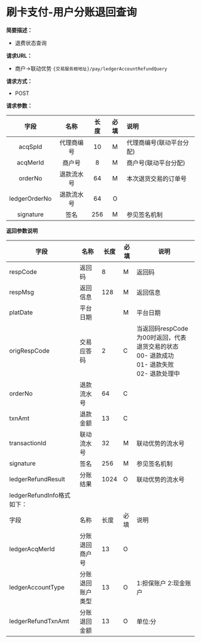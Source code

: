 # 刷卡支付-用户分账退回查询
**简要描述：**
- 退费状态查询

**请求URL：** 
- 商户->联动优势
`{交易服务根地址}/pay/ledgerAccountRefundQuery`

**请求方式：**
- POST 

**请求参数：** 

|	字段	|	名称	|	长度	|	必填	|   说明|
|:--------:|:--------:|:--------:|:--------:|:--------|
|	acqSpId	|	代理商编号	|	10	|	M	|	代理商编号(联动平台分配)	|
|	acqMerId	|	商户号	|	8	|	M	|	商户号(联动平台分配)	|
|	orderNo	|	退款流水号	|	64	|	M	|	本次退货交易的订单号	|
|	ledgerOrderNo	|	退款流水号	|	64	|	O	|		|
|	signature	|	签名	|	256	|	M	|参见签名机制	|	|



 **返回参数说明** 
 
 |	字段	|	名称	|	长度	|	必填	|	说明	|
 |----|----|----|----|----|
 |	respCode	|	返回码	|	8	|	M	|	返回码	|
 |	respMsg	|	返回信息	|	128	|	M	|	返回信息	|
 |	platDate	|	平台日期	|		|	M	|	平台日期   |
 |	origRespCode	|	交易应答码	|	2	|	C	|当返回码respCode为00时返回，代表退货交易的状态 </br> 00- 退款成功 </br>  01- 退款失败 </br> 02- 退款处理中	|
 |	orderNo	|	退款流水号	|	64	|	C	| 	|
 |	txnAmt	|	退款金额	|	13	|	C	| 	|
 |	transactionId	|	联动流水号	|	32	|	M	|	联动优势的流水号|
 |	signature	|	签名	|	256	|	M	|	参见签名机制	||
 |	ledgerRefundResult	|	分账结果	|	1024	|	O	|	联动优势的流水号|
 |	ledgerRefundInfo格式如下：		|
 |	字段	 |	名称	  |	长度  	|	必填  	|	说明	  |
 |	ledgerAcqMerId    	|	分账退回商户号	|	13	|	O	|		|
 |	ledgerAccountType    	|	分账退回账户类型	|	13	|	O	|	1:担保账户 2:现金账户	|
 |	ledgerRefundTxnAmt	|	分账退回金额	|	13	|	O	|	单位:分	|
